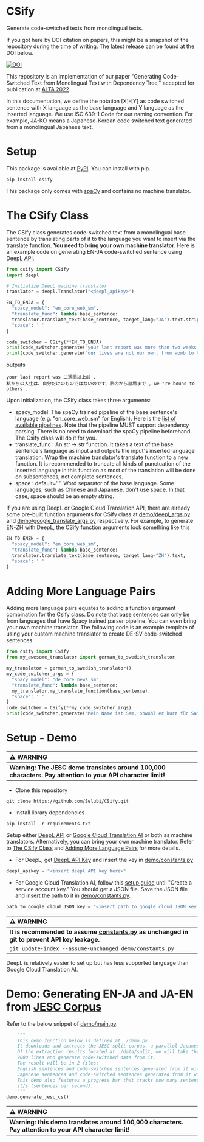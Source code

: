 CSify
======
Generate code-switched texts from monolingual texts.

If you got here by DOI citation on papers, this might be a snapshot of the repository during the time of writing.
The latest release can be found at the DOI below.

[![DOI](https://zenodo.org/badge/543922457.svg)](https://zenodo.org/badge/latestdoi/543922457)

This repository is an implementation of our paper "Generating Code-Switched Text from Monolingual Text with Dependency
Tree," accepted for publication at [ALTA 2022](https://alta2022.alta.asn.au/).

In this documentation, we define the notation [X]-[Y] as code switched sentence with X language as the base language and
Y language as the inserted language.
We use ISO 639-1 Code for our naming convention. For example, JA-KO means a Japanese-Korean code switched text generated
from a monolingual Japanese text.

Setup
======
This package is available at [PyPI](https://pypi.org/project/csify/). You can install with pip.

```commandline
pip install csify
```

This package only comes with [spaCy](https://spacy.io/) and contains no machine translator.

The CSify Class
======
The CSify class generates code-switched text from a monolingual base sentence by translating parts of it
to the language you want to insert via the translate function. **You need to bring your own machine translator**.
Here is an example code on generating EN-JA code-switched sentence
using [DeepL API](https://www.deepl.com/pro-api?cta=header-pro-api).

```python
from csify import CSify
import deepl

# Initialize DeepL machine translator
translator = deepl.Translator("<deepl_apikey>")

EN_TO_ENJA = {
  "spacy_model": "en_core_web_sm",
  "translate_func": lambda base_sentence:
  translator.translate_text(base_sentence, target_lang="JA").text.strip("。"),
  "space": ' '
}

code_switcher = CSify(**EN_TO_ENJA)
print(code_switcher.generate("your last report was more than two weeks ago."))
print(code_switcher.generate("our lives are not our own, from womb to tomb, we're bound to others."))
```

outputs

```text
your last report was 二週間以上前 .
私たちの人生は、自分だけのものではないのです、胎内から墓場まで , we 're bound to others . 
```

Upon initialization, the CSify class takes three arguments:

- spacy_model: The spaCy trained pipeline of the base sentence's language (e.g. "en_core_web_sm" for English).
  Here is the [list of available pipelines](https://spacy.io/models). Note that the pipeline MUST support dependency
  parsing. There is no need to download the spaCy pipeline beforehand. The Csify class will do it for you.
- translate_func : An str -> str function. It takes a text of the base sentence's language as input and outputs the
  input's inserted language translation. Wrap the machine translator's translate function to a new function. It is
  recommended to truncate all kinds of punctuation of the inserted language in this function as most of the translation
  will be done on subsentences, not complete sentences.
- space : default=' '. Word separator of the base language. Some languages, such as Chinese and Japanese, don't use
  space. In that case, space should be an empty string.

If you are using DeepL or Google Cloud Translation API,
there are already some pre-built function arguments for CSify class at [demo/deepl_args.py](demo/deepl_args.py)
and
[demo/google_translate_args.py](demo/google_translate_args.py) respectively. For example, to generate EN-ZH with DeepL,
the CSify function arguments look something like this

```python
EN_TO_ENZH = {
  "spacy_model": "en_core_web_sm",
  "translate_func": lambda base_sentence:
  translator.translate_text(base_sentence, target_lang="ZH").text,
  "space": ' '
}
```

Adding More Language Pairs
======
Adding more language pairs equates to adding a function argument combination for the Csify class. Do note that
base sentences can only be from languages that have Spacy trained parser pipeline. You can even bring your own machine
translator. The following code is an example template of using your custom machine translator to create DE-SV
code-switched
sentences.

```python
from csify import CSify
from my_awesome_translator import german_to_swedish_translator

my_translator = german_to_swedish_translator()
my_code_switcher_args = {
  "spacy_model": "de_core_news_sm",
  "translate_func": lambda base_sentence:
  my_translator.my_translate_function(base_sentence),
  "space": ' '
}
code_switcher = CSify(**my_code_switcher_args)
print(code_switcher.generate("Mein Name ist Sam, obwohl er kurz für Samantha ist."))
```

Setup - Demo
======

| :warning: WARNING |
|:---------------------------------------------------------------------------------------------------------|
| **Warning: The JESC demo translates around 100,000 characters. Pay attention to your API character limit!** |

- Clone this repository

```commandline
git clone https://github.com/Selubi/CSify.git
```

- Install library dependencies

```commandline
pip install -r requirements.txt
```

Setup either [DeepL API](https://www.deepl.com/pro-api?cta=header-pro-api)
or [Google Cloud Translation AI](https://cloud.google.com/translate) or both as machine translators.
Alternatively, you can bring your own machine translator. Refer to  [The CSify Class](#the-csify-class)
and [Adding More Language Pairs](#adding-more-language-pairs) for more details.

- For DeepL, get [DeepL API Key](https://www.deepl.com/en/docs-api) and insert the key
  in [demo/constants.py](demo/constants.py)

```python
deepl_apikey = "<insert deepl API key here>"
```

- For Google Cloud Translation AI, follow this [setup guide](https://cloud.google.com/translate/docs/setup) until
  "Create a service account key." You should get a JSON file. Save the JSON file and insert the path to it
  in [demo/constants.py](demo/constants.py).

```python
path_to_google_cloud_JSON_key = "<insert path to google cloud JSON key here>"
```

| :warning: WARNING                                                                                                 |
|:------------------------------------------------------------------------------------------------------------------|
| **It is recommended to assume [constants.py](demo/constants.py) as unchanged in git to prevent API key leakage.** |
| ```git update-index --assume-unchanged demo/constants.py ```                                                      |

DeepL is relatively easier to set up but has less supported language than Google Cloud Translation AI.


Demo: Generating EN-JA and JA-EN from [JESC Corpus](https://nlp.stanford.edu/projects/jesc/index.html)
======
Refer to the below snippet of [demo/main.py](demo/main.py).

```python
    """
    This demo function below is defined at ./demo.py
    It downloads and extracts the JESC split corpus, a parallel Japanese-English monolingual corpus.
    Of the extraction results located at ./data/split, we will take the test data (./data/split/test) that contains
    2000 lines and generate code-switched data from it.
    The result will be in 2 files:
    English sentences and code-switched sentences generated from it will be stored in ./data/CSified/EN-Code-Switched
    Japanese sentences and code-switched sentences generated from it will be stored in ./data/CSified/JA-Code-Switched
    This demo also features a progress bar that tracks how many sentences it has generated and its speed in 
    it/s (sentences per second).
    """
demo.generate_jesc_cs()
```

| :warning: WARNING                                                                                       |
|:--------------------------------------------------------------------------------------------------------|
| **Warning: this demo translates around 100,000 characters. Pay attention to your API character limit!** |
